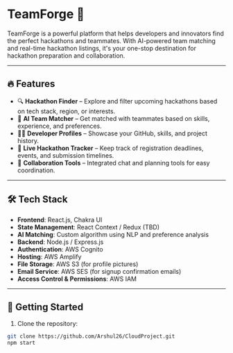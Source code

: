# TeamForge 🚀

TeamForge is a powerful platform that helps developers and innovators find the perfect hackathons and teammates. With AI-powered team matching and real-time hackathon listings, it's your one-stop destination for hackathon preparation and collaboration.

---

## 🔥 Features

- 🔍 **Hackathon Finder** – Explore and filter upcoming hackathons based on tech stack, region, or interests.
- 🤖 **AI Team Matcher** – Get matched with teammates based on skills, experience, and preferences.
- 🧑‍💻 **Developer Profiles** – Showcase your GitHub, skills, and project history.
- 📅 **Live Hackathon Tracker** – Keep track of registration deadlines, events, and submission timelines.
- 💬 **Collaboration Tools** – Integrated chat and planning tools for easy coordination.

---

## 🛠️ Tech Stack

- **Frontend**: React.js, Chakra UI  
- **State Management**: React Context / Redux (TBD)  
- **AI Matching**: Custom algorithm using NLP and preference analysis  
- **Backend**: Node.js / Express.js  
- **Authentication**: AWS Cognito  
- **Hosting**: AWS Amplify  
- **File Storage**: AWS S3 (for profile pictures)  
- **Email Service**: AWS SES (for signup confirmation emails)  
- **Access Control & Permissions**: AWS IAM  

---

## 🚧 Getting Started

1. Clone the repository:

```bash
git clone https://github.com/Arshul26/CloudProject.git
npm start
